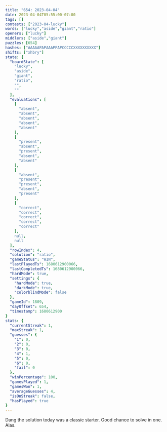 ```yaml
---
title: "654: 2023-04-04"
date: 2023-04-04T05:55:00-07:00
tags: []
contests: ["2023-04-lucky"]
words: ["lucky","aside","giant","ratio"]
openers: ["lucky"]
middlers: ["aside","giant"]
puzzles: [654]
hashes: ["AAAAAPAPAAAPPAPCCCCCXXXXXXXXXX"]
shifts: ["xhbry"]
state: {
  "boardState": [
    "lucky",
    "aside",
    "giant",
    "ratio",
    "",
    ""
  ],
  "evaluations": [
    [
      "absent",
      "absent",
      "absent",
      "absent",
      "absent"
    ],
    [
      "present",
      "absent",
      "present",
      "absent",
      "absent"
    ],
    [
      "absent",
      "present",
      "present",
      "absent",
      "present"
    ],
    [
      "correct",
      "correct",
      "correct",
      "correct",
      "correct"
    ],
    null,
    null
  ],
  "rowIndex": 4,
  "solution": "ratio",
  "gameStatus": "WIN",
  "lastPlayedTs": 1680612900066,
  "lastCompletedTs": 1680612900066,
  "hardMode": true,
  "settings": {
    "hardMode": true,
    "darkMode": true,
    "colorblindMode": false
  },
  "gameId": 1809,
  "dayOffset": 654,
  "timestamp": 1680612900
}
stats: {
  "currentStreak": 1,
  "maxStreak": 1,
  "guesses": {
    "1": 0,
    "2": 0,
    "3": 0,
    "4": 1,
    "5": 0,
    "6": 0,
    "fail": 0
  },
  "winPercentage": 100,
  "gamesPlayed": 1,
  "gamesWon": 1,
  "averageGuesses": 4,
  "isOnStreak": false,
  "hasPlayed": true
}
---
```

<!-- more -->
Dang the solution today was a classic starter. Good chance to solve in one. Alas. 

